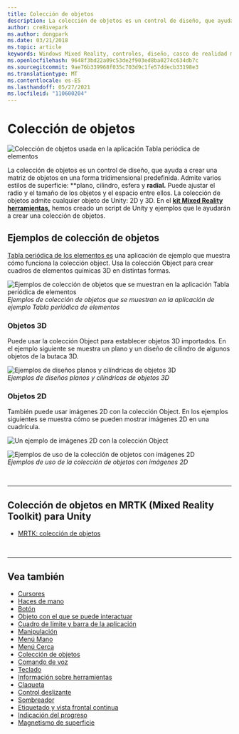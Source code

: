 ```yaml
---
title: Colección de objetos
description: La colección de objetos es un control de diseño, que ayuda a crear una matriz de objetos en una forma tridimensional predefinida.
author: cre8ivepark
ms.author: dongpark
ms.date: 03/21/2018
ms.topic: article
keywords: Windows Mixed Reality, controles, diseño, casco de realidad mixta, casco de realidad mixta de Windows, casco de realidad virtual, HoloLens, colección de objetos, 2D, 3D, MRTK, Mixed Reality Toolkit
ms.openlocfilehash: 9648f3bd22a09c53de2f903ed8ba0274c634db7c
ms.sourcegitcommit: 9ae76b339968f035c703d9c1fe57ddecb33198e3
ms.translationtype: MT
ms.contentlocale: es-ES
ms.lasthandoff: 05/27/2021
ms.locfileid: "110600204"
---
```

# <a name="object-collection"></a>Colección de objetos

![Colección de objetos usada en la aplicación Tabla periódica de elementos](images/UX_Hero_ObjectCollection.jpg)<br>

La colección de objetos es un control de diseño, que ayuda a crear una matriz de objetos en una forma tridimensional predefinida. Admite varios estilos de superficie: **plano, cilindro, esfera y **radial.** Puede ajustar el radio y el tamaño de los objetos y el espacio entre ellos. La colección de objetos admite cualquier objeto de Unity: 2D y 3D. En el **[kit Mixed Reality herramientas,](https://microsoft.github.io/MixedRealityToolkit-Unity/Documentation/README_ObjectCollection.html)** hemos creado un script de Unity y ejemplos que le ayudarán a crear una colección de objetos.

## <a name="object-collection-examples"></a>Ejemplos de colección de objetos

[Tabla periódica de los elementos es](../develop/unity/periodic-table-of-the-elements.md) una aplicación de ejemplo que muestra cómo funciona la colección object. Usa la colección Object para crear cuadros de elementos químicas 3D en distintas formas.

![Ejemplos de colección de objetos que se muestran en la aplicación Tabla periódica de elementos](images/periodictable-collections-1000px.jpg)<br>
*Ejemplos de colección de objetos que se muestran en la aplicación de ejemplo Tabla periódica de elementos*

### <a name="3d-objects"></a>Objetos 3D

Puede usar la colección Object para establecer objetos 3D importados. En el ejemplo siguiente se muestra un plano y un diseño de cilindro de algunos objetos de la butaca 3D.

![Ejemplos de diseños planos y cilíndricas de objetos 3D](images/objectcollection-3dobjects-1000px.jpg)<br>
*Ejemplos de diseños planos y cilíndricas de objetos 3D*

### <a name="2d-objects"></a>Objetos 2D

También puede usar imágenes 2D con la colección Object. En los ejemplos siguientes se muestra cómo se pueden mostrar imágenes 2D en una cuadrícula.

![Un ejemplo de imágenes 2D con la colección Object](images/940px-layout-3dobjects-3.jpg)

![Ejemplos de uso de la colección de objetos con imágenes 2D](images/940px-layout-2dimages.jpg)<br>
*Ejemplos de uso de la colección de objetos con imágenes 2D*

<br>

---

## <a name="object-collection-in-mrtk-mixed-reality-toolkit-for-unity"></a>Colección de objetos en MRTK (Mixed Reality Toolkit) para Unity

* [MRTK: colección de objetos](/windows/mixed-reality/mrtk-unity/features/ux-building-blocks/object-collection)

<br>

---

## <a name="see-also"></a>Vea también

* [Cursores](cursors.md)
* [Haces de mano](point-and-commit.md)
* [Botón](button.md)
* [Objeto con el que se puede interactuar](interactable-object.md)
* [Cuadro de límite y barra de la aplicación](app-bar-and-bounding-box.md)
* [Manipulación](direct-manipulation.md)
* [Menú Mano](hand-menu.md)
* [Menú Cerca](near-menu.md)
* [Colección de objetos](object-collection.md)
* [Comando de voz](voice-input.md)
* [Teclado](keyboard.md)
* [Información sobre herramientas](tooltip.md)
* [Claqueta](slate.md)
* [Control deslizante](slider.md)
* [Sombreador](shader.md)
* [Etiquetado y vista frontal continua](billboarding-and-tag-along.md)
* [Indicación del progreso](progress.md)
* [Magnetismo de superficie](surface-magnetism.md)